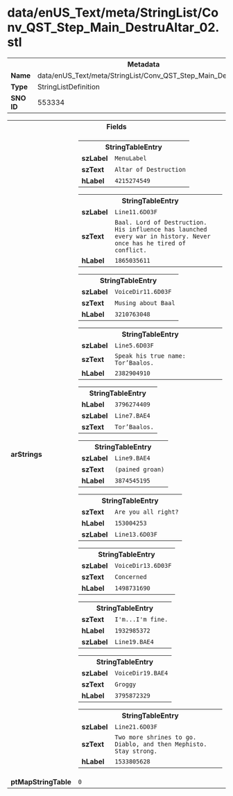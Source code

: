 <h1>data/enUS_Text/meta/StringList/Conv_QST_Step_Main_DestruAltar_02.stl</h1><table><tr><th colspan="100%">Metadata</th></tr><tr><td><b>Name</b></td><td>data/enUS_Text/meta/StringList/Conv_QST_Step_Main_DestruAltar_02.stl</td></tr><tr><td><b>Type</b></td><td>StringListDefinition</td></tr><tr><td><b>SNO ID</b></td><td>553334</td></tr></table>

<table><tr><th colspan="100%">Fields</th></tr><tr><td><b>arStrings</b></td><td><table><tr><th colspan="100%">StringTableEntry</th></tr><tr><td><b>szLabel</b></td><td><code>MenuLabel</code></td></tr><tr><td><b>szText</b></td><td><code>Altar of Destruction</code></td></tr><tr><td><b>hLabel</b></td><td><code>4215274549</code></td></tr></table>


<table><tr><th colspan="100%">StringTableEntry</th></tr><tr><td><b>szLabel</b></td><td><code>Line11.6D03F</code></td></tr><tr><td><b>szText</b></td><td><code>Baal. Lord of Destruction. His influence has launched every war in history. Never once has he tired of conflict.</code></td></tr><tr><td><b>hLabel</b></td><td><code>1865035611</code></td></tr></table>


<table><tr><th colspan="100%">StringTableEntry</th></tr><tr><td><b>szLabel</b></td><td><code>VoiceDir11.6D03F</code></td></tr><tr><td><b>szText</b></td><td><code>Musing about Baal</code></td></tr><tr><td><b>hLabel</b></td><td><code>3210763048</code></td></tr></table>


<table><tr><th colspan="100%">StringTableEntry</th></tr><tr><td><b>szLabel</b></td><td><code>Line5.6D03F</code></td></tr><tr><td><b>szText</b></td><td><code>Speak his true name: Tor’Baalos.</code></td></tr><tr><td><b>hLabel</b></td><td><code>2382904910</code></td></tr></table>


<table><tr><th colspan="100%">StringTableEntry</th></tr><tr><td><b>hLabel</b></td><td><code>3796274409</code></td></tr><tr><td><b>szLabel</b></td><td><code>Line7.BAE4</code></td></tr><tr><td><b>szText</b></td><td><code>Tor’Baalos.</code></td></tr></table>


<table><tr><th colspan="100%">StringTableEntry</th></tr><tr><td><b>szLabel</b></td><td><code>Line9.BAE4</code></td></tr><tr><td><b>szText</b></td><td><code>(pained groan)</code></td></tr><tr><td><b>hLabel</b></td><td><code>3874545195</code></td></tr></table>


<table><tr><th colspan="100%">StringTableEntry</th></tr><tr><td><b>szText</b></td><td><code>Are you all right?</code></td></tr><tr><td><b>hLabel</b></td><td><code>153004253</code></td></tr><tr><td><b>szLabel</b></td><td><code>Line13.6D03F</code></td></tr></table>


<table><tr><th colspan="100%">StringTableEntry</th></tr><tr><td><b>szLabel</b></td><td><code>VoiceDir13.6D03F</code></td></tr><tr><td><b>szText</b></td><td><code>Concerned</code></td></tr><tr><td><b>hLabel</b></td><td><code>1498731690</code></td></tr></table>


<table><tr><th colspan="100%">StringTableEntry</th></tr><tr><td><b>szText</b></td><td><code>I'm...I'm fine.</code></td></tr><tr><td><b>hLabel</b></td><td><code>1932985372</code></td></tr><tr><td><b>szLabel</b></td><td><code>Line19.BAE4</code></td></tr></table>


<table><tr><th colspan="100%">StringTableEntry</th></tr><tr><td><b>szLabel</b></td><td><code>VoiceDir19.BAE4</code></td></tr><tr><td><b>szText</b></td><td><code>Groggy</code></td></tr><tr><td><b>hLabel</b></td><td><code>3795872329</code></td></tr></table>


<table><tr><th colspan="100%">StringTableEntry</th></tr><tr><td><b>szLabel</b></td><td><code>Line21.6D03F</code></td></tr><tr><td><b>szText</b></td><td><code>Two more shrines to go. Diablo, and then Mephisto. Stay strong.</code></td></tr><tr><td><b>hLabel</b></td><td><code>1533805628</code></td></tr></table>


</td></tr><tr><td><b>ptMapStringTable</b></td><td><code>0</code></td></tr></table>

